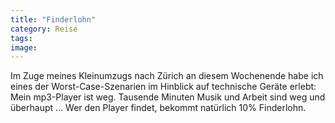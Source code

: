 ```yaml
---
title: "Finderlohn"
category: Reise
tags: 
image: 
---
```


Im Zuge meines Kleinumzugs nach Zürich an diesem Wochenende habe ich eines der Worst-Case-Szenarien im Hinblick auf technische Geräte erlebt: Mein mp3-Player ist weg. Tausende Minuten Musik und Arbeit sind weg und überhaupt ... Wer den Player findet, bekommt natürlich 10% Finderlohn.